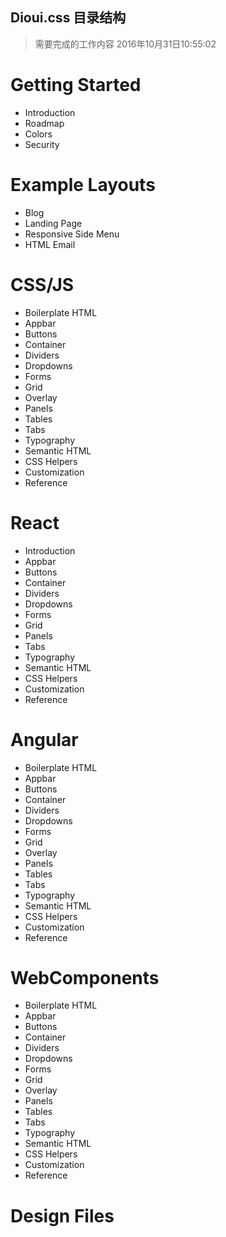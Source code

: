 ## Dioui.css 目录结构 <br/>
> 需要完成的工作内容 2016年10月31日10:55:02

# Getting Started
- Introduction
- Roadmap
- Colors
- Security

# Example Layouts
- Blog
- Landing Page
- Responsive Side Menu
- HTML Email

# CSS/JS
- Boilerplate HTML
- Appbar
- Buttons
- Container
- Dividers
- Dropdowns
- Forms
- Grid
- Overlay
- Panels
- Tables  
- Tabs       
- Typography  
- Semantic HTML
- CSS Helpers       
- Customization
- Reference

# React
- Introduction
- Appbar   
- Buttons   
- Container
- Dividers
- Dropdowns
- Forms
- Grid
- Panels
- Tabs       
- Typography  
- Semantic HTML
- CSS Helpers       
- Customization
- Reference

# Angular
- Boilerplate HTML
- Appbar
- Buttons
- Container
- Dividers
- Dropdowns
- Forms
- Grid
- Overlay
- Panels
- Tables  
- Tabs       
- Typography  
- Semantic HTML
- CSS Helpers       
- Customization
- Reference

# WebComponents
- Boilerplate HTML
- Appbar
- Buttons
- Container
- Dividers
- Dropdowns
- Forms
- Grid
- Overlay
- Panels
- Tables  
- Tabs       
- Typography  
- Semantic HTML
- CSS Helpers       
- Customization
- Reference


# Design Files
